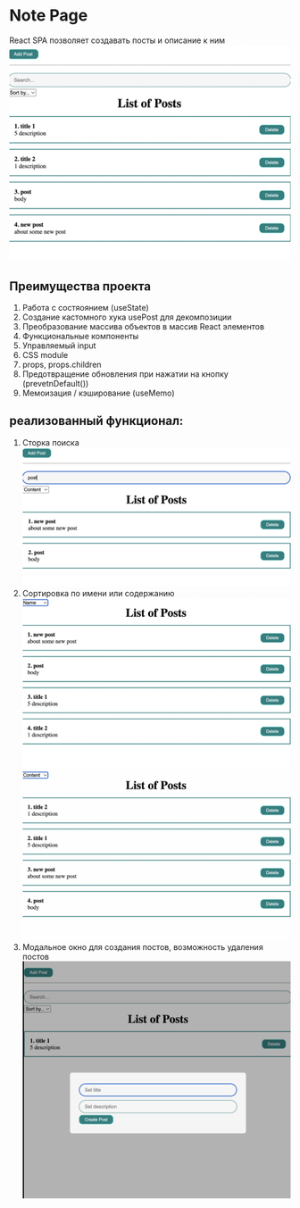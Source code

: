 # Note Page
React SPA позволяет создавать посты и описание к ним
![main](https://github.com/Bytebale/react-note-page/blob/main/public/screenshots/mainPage.png)
## Преимущества проекта
1. Работа с состяоянием (useState)
2. Создание кастомного хука usePost для декомпозиции
3. Преобразование массива объектов в массив React элементов
4. Функциональные компоненты
5. Управляемый input
6. CSS module
7. props, props.children
8. Предотвращение обновления при нажатии на кнопку (prevetnDefault())
9. Мемоизация / кэширование (useMemo)

## реализованный функционал:
1. Сторка поиска
![search](https://github.com/Bytebale/react-note-page/blob/main/public/screenshots/searchItem.png)
2. Сортировка по имени или содержанию
![sortByName](https://github.com/Bytebale/react-note-page/blob/main/public/screenshots/sortByName.png)
![sortByContent](https://github.com/Bytebale/react-note-page/blob/main/public/screenshots/sortByContent.png)
3. Модальное окно для создания постов, возможность удаления постов
![modal](https://github.com/Bytebale/react-note-page/blob/main/public/screenshots/modalWindow.png)
